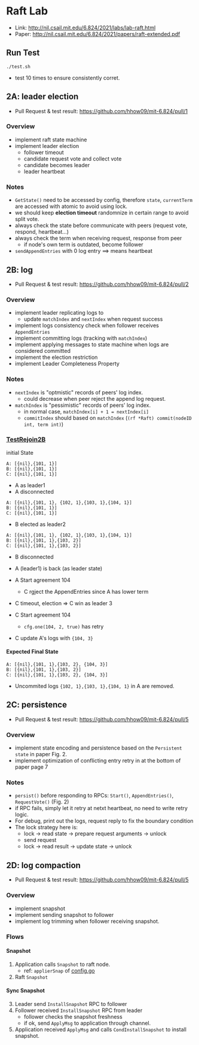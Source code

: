 # Raft Lab
- Link: http://nil.csail.mit.edu/6.824/2021/labs/lab-raft.html
- Paper: http://nil.csail.mit.edu/6.824/2021/papers/raft-extended.pdf

## Run Test
```
./test.sh
```
- test 10 times to ensure consistently corret.

## 2A: leader election
- Pull Request & test result: https://github.com/hhow09/mit-6.824/pull/1

### Overview
- implement raft state machine
- implement leader election
    - follower timeout
    - candidate request vote and collect vote
    - candidate becomes leader
    - leader heartbeat

### Notes
- `GetState()` need to be accessed by config, therefore `state`, `currentTerm` are accessed with atomic to avoid using lock.
- we should keep **election timeout** randomnize in certain range to avoid split vote.
- always check the state before communicate with peers (request vote, respond, heartbeat...)
- always check the term when receiving request, response from peer
    - if node's own term is outdated, become follower
- `sendAppendEntries` with 0 log entry ==> means heartbeat 

## 2B: log
- Pull Request & test result: https://github.com/hhow09/mit-6.824/pull/2

### Overview
- implement leader replicating logs to 
    - update `matchIndex` and `nextIndex` when request success
- implement logs consistency check when follower receives `AppendEntries`
- implement committing logs (tracking with `matchIndex`)
- implement applying messages to state machine when logs are considered committed
- implement the election restriction
- implement Leader Completeness Property

### Notes
- `nextIndex` is "optmistic" records of peers' log index.
    - could decrease when peer reject the append log request.
- `matchIndex` is "pessimistic" records of peers' log index.
    - in normal case, `matchIndex[i] + 1 = nextIndex[i]`
    - `commitIndex` should based on `matchIndex` (`(rf *Raft) commit(nodeID int, term int)`)

### [TestRejoin2B](./test_test.go)
initial State
```
A: [{nil},{101, 1}]
B: [{nil},{101, 1}]
C: [{nil},{101, 1}]
```

- A as leader1
- A disconnected
```
A: [{nil},{101, 1}, {102, 1},{103, 1},{104, 1}]
B: [{nil},{101, 1}]
C: [{nil},{101, 1}]
```

- B elected as leader2
```
A: [{nil},{101, 1}, {102, 1},{103, 1},{104, 1}]
B: [{nil},{101, 1},{103, 2}]
C: [{nil},{101, 1},{103, 2}]
```
- B disconnected
- A (leader1) is back (as leader state)
- A Start agreement 104
    - C rgject the AppendEntries since A has lower term

- C timeout, election => C win as leader 3
- C Start agreement 104
    - `cfg.one(104, 2, true)` has retry
- C update A's logs with `{104, 3}`

#### Expected Final State
```
A: [{nil},{101, 1},{103, 2}, {104, 3}]
B: [{nil},{101, 1},{103, 2}]
C: [{nil},{101, 1},{103, 2}, {104, 3}]
```
- Uncommited logs `{102, 1},{103, 1},{104, 1}` in A are removed.

## 2C: persistence
- Pull Request & test result: https://github.com/hhow09/mit-6.824/pull/5

### Overview
- implement state encoding and persistence based on the `Persistent state` in paper Fig. 2.
- implement optimization of conflicting entry retry in at the bottom of paper page 7

### Notes
- `persist()` before responding to RPCs: `Start()`, `AppendEntries()`, `RequestVote()` (Fig. 2)
- if RPC fails, simply let it retry at netxt heartbeat, no need to write retry logic.
- For debug, print out the logs, request reply to fix the boundary condition
- The lock strategy here is:
    - lock -> read state -> prepare request arguments -> unlock 
    - send request
    - lock -> read result -> update state -> unlock

## 2D: log compaction
- Pull Request & test result: https://github.com/hhow09/mit-6.824/pull/5

### Overview
- implement snapshot 
- implement sending snapshot to follower
- implement log trimming when follower receiving snapshot.

### Flows
#### Snapshot
1. Application calls `Snapshot` to raft node.
    - ref: `applierSnap` of [config.go](./config.go)
2. Raft `Snapshot`

#### Sync Snapshot
3. Leader send `InstallSnapshot` RPC to follower
4. Follower received `InstallSnapshot` RPC from leader
    - follower checks the snapshot freshness
    - if ok, send `ApplyMsg` to application through channel.
5. Application received `ApplyMsg` and calls `CondInstallSnapshot` to install snapshot.